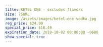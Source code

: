 ```yaml
---
title: KETEL ONE - excludes flavors
size: 750mL
image: /assets/images/ketel-one-vodka.jpg
reg_price: $24.99
special_price: $18.49
expiration_date: 2018-10-02 00:00:00 -0600
show_special: true
---
```


